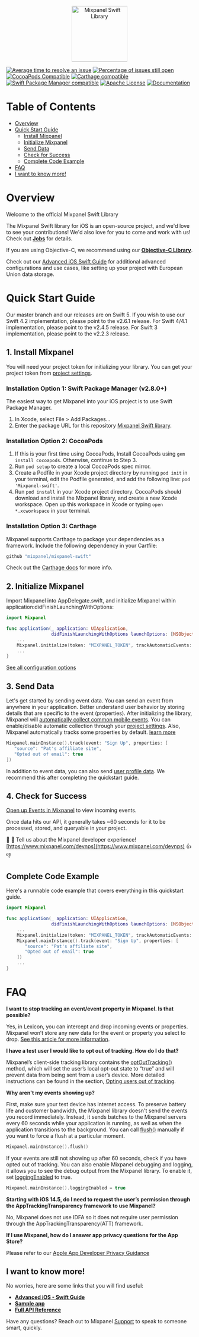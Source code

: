 

<p align="center">
  <img src="https://user-images.githubusercontent.com/71290498/231855731-2d3774c3-dc41-4595-abfb-9c49f5f84103.png" alt="Mixpanel Swift Library" height="150"/>
</p>


[![Average time to resolve an issue](http://isitmaintained.com/badge/resolution/mixpanel/mixpanel-swift.svg)](http://isitmaintained.com/project/mixpanel/mixpanel-swift "Average time to resolve an issue")
[![Percentage of issues still open](http://isitmaintained.com/badge/open/mixpanel/mixpanel-swift.svg)](http://isitmaintained.com/project/mixpanel/mixpanel-swift "Percentage of issues still open")
[![CocoaPods Compatible](http://img.shields.io/cocoapods/v/Mixpanel-swift.svg)](https://mixpanel.com)
[![Carthage compatible](https://img.shields.io/badge/Carthage-compatible-4BC51D.svg)](https://github.com/Carthage/Carthage)
[![Swift Package Manager compatible](https://img.shields.io/badge/Swift%20Package%20Manager-compatible-brightgreen.svg)](https://github.com/apple/swift-package-manager)
[![Apache License](http://img.shields.io/cocoapods/l/Mixpanel-swift.svg)](https://mixpanel.com)
[![Documentation](https://mixpanel.github.io/mixpanel-swift/badge.svg)](https://mixpanel.github.io/mixpanel-swift)
# Table of Contents

<!-- MarkdownTOC -->

- [Overview](#overview)
- [Quick Start Guide](#quick-start-guide)
    - [Install Mixpanel](#1-install-mixpanel)
    - [Initialize Mixpanel](#2-initialize-mixpanel)
    - [Send Data](#3-send-data)
    - [Check for Success](#4-check-for-success)
    - [Complete Code Example](#complete-code-example)
- [FAQ](#faq)
- [I want to know more!](#i-want-to-know-more)

<!-- /MarkdownTOC -->


<a name="introduction"></a>
# Overview

Welcome to the official Mixpanel Swift Library

The Mixpanel Swift library for iOS is an open-source project, and we'd love to see your contributions!
We'd also love for you to come and work with us! Check out **[Jobs](https://mixpanel.com/jobs/#openings)** for details.

If you are using Objective-C, we recommend using our **[Objective-C Library](https://github.com/mixpanel/mixpanel-iphone)**.

Check out our [Advanced iOS Swift Guide](https://developer.mixpanel.com/docs/swift) for additional advanced configurations and use cases, like setting up your project with European Union data storage.

# Quick Start Guide
Our master branch and our releases are on Swift 5. If you wish to use our Swift 4.2 implementation, please point to the v2.6.1 release. For Swift 4/4.1 implementation, please point to the v2.4.5 release. For Swift 3 implementation, please point to the v2.2.3 release.

## 1. Install Mixpanel
You will need your project token for initializing your library. You can get your project token from [project settings](https://mixpanel.com/settings/project).

### Installation Option 1: Swift Package Manager (v2.8.0+)
The easiest way to get Mixpanel into your iOS project is to use Swift Package Manager.
1. In Xcode, select File > Add Packages...
2. Enter the package URL for this repository [Mixpanel Swift library](https://github.com/mixpanel/mixpanel-swift).

### Installation Option 2: CocoaPods
1. If this is your first time using CocoaPods, Install CocoaPods using `gem install cocoapods`. Otherwise, continue to Step 3.
2. Run `pod setup` to create a local CocoaPods spec mirror.
3. Create a Podfile in your Xcode project directory by running `pod init` in your terminal, edit the Podfile generated, and add the following line: `pod 'Mixpanel-swift'`.
4. Run `pod install` in your Xcode project directory. CocoaPods should download and install the Mixpanel library, and create a new Xcode workspace. Open up this workspace in Xcode or typing `open *.xcworkspace` in your terminal.

### Installation Option 3: Carthage
Mixpanel supports Carthage to package your dependencies as a framework. Include the following dependency in your Cartfile:
```swift
github "mixpanel/mixpanel-swift"
```
Check out the [Carthage docs](https://github.com/Carthage/Carthage#if-youre-building-for-ios-tvos-or-watchos) for more info.

## 2. Initialize Mixpanel
Import Mixpanel into AppDelegate.swift, and initialize Mixpanel within application:didFinishLaunchingWithOptions:
```swift
import Mixpanel

func application(_ application: UIApplication,
                 didFinishLaunchingWithOptions launchOptions: [NSObject: AnyObject]?) -> Bool {
    ...
    Mixpanel.initialize(token: "MIXPANEL_TOKEN", trackAutomaticEvents: false)
    ...
}
```
[See all configuration options](https://mixpanel.github.io/mixpanel-swift/Classes/MixpanelInstance.html)

## 3. Send Data
Let's get started by sending event data. You can send an event from anywhere in your application. Better understand user behavior by storing details that are specific to the event (properties). After initializing the library, Mixpanel will [automatically collect common mobile events](https://mixpanel.com/help/questions/articles/which-common-mobile-events-can-mixpanel-collect-on-my-behalf-automatically). You can enable/disable automatic collection through your [project settings](https://help.mixpanel.com/hc/en-us/articles/115004596186#enable-or-disable-common-mobile-events). Also, Mixpanel automatically tracks some properties by default. [learn more](https://help.mixpanel.com/hc/en-us/articles/115004613766-Default-Properties-Collected-by-Mixpanel#iOS)
```swift
Mixpanel.mainInstance().track(event: "Sign Up", properties: [
   "source": "Pat's affiliate site",
   "Opted out of email": true
])
```
In addition to event data, you can also send [user profile data](https://developer.mixpanel.com/docs/swift#storing-user-profiles). We recommend this after completing the quickstart guide.

## 4. Check for Success
[Open up Events in Mixpanel](http://mixpanel.com/report/events) to view incoming events. 

Once data hits our API, it generally takes ~60 seconds for it to be processed, stored, and queryable in your project.

👋 👋  Tell us about the Mixpanel developer experience! [https://www.mixpanel.com/devnps](https://www.mixpanel.com/devnps) 👍  👎

## Complete Code Example
Here's a runnable code example that covers everything in this quickstart guide.
```swift
import Mixpanel

func application(_ application: UIApplication,
                 didFinishLaunchingWithOptions launchOptions: [NSObject: AnyObject]?) -> Bool {
    ...
    Mixpanel.initialize(token: "MIXPANEL_TOKEN", trackAutomaticEvents: false)
    Mixpanel.mainInstance().track(event: "Sign Up", properties: [
       "source": "Pat's affiliate site",
       "Opted out of email": true
    ])
    ...
}
```

# FAQ
**I want to stop tracking an event/event property in Mixpanel. Is that possible?**

Yes, in Lexicon, you can intercept and drop incoming events or properties. Mixpanel won’t store any new data for the event or property you select to drop. [See this article for more information](https://help.mixpanel.com/hc/en-us/articles/360001307806#dropping-events-and-properties).

**I have a test user I would like to opt out of tracking. How do I do that?**

Mixpanel’s client-side tracking library contains the [optOutTracking()](https://mixpanel.github.io/mixpanel-swift/Classes/MixpanelInstance.html#/s:8Mixpanel0A8InstanceC14optOutTrackingyyF) method, which will set the user’s local opt-out state to “true” and will prevent data from being sent from a user’s device. More detailed instructions can be found in the section, [Opting users out of tracking](https://developer.mixpanel.com/docs/swift#opting-users-out-of-tracking).

**Why aren't my events showing up?**

First, make sure your test device has internet access. To preserve battery life and customer bandwidth, the Mixpanel library doesn't send the events you record immediately. Instead, it sends batches to the Mixpanel servers every 60 seconds while your application is running, as well as when the application transitions to the background. You can call [flush()](https://mixpanel.github.io/mixpanel-swift/Classes/MixpanelInstance.html#/s:8Mixpanel0A8InstanceC5flush10completionyyycSg_tF) manually if you want to force a flush at a particular moment.
```swift
Mixpanel.mainInstance().flush()
```
If your events are still not showing up after 60 seconds, check if you have opted out of tracking. You can also enable Mixpanel debugging and logging, it allows you to see the debug output from the Mixpanel library. To enable it, set [loggingEnabled](https://mixpanel.github.io/mixpanel-swift/Classes/MixpanelInstance.html#/s:8Mixpanel0A8InstanceC14loggingEnabledSbvp) to true.
```swift
Mixpanel.mainInstance().loggingEnabled = true
```
**Starting with iOS 14.5, do I need to request the user’s permission through the AppTrackingTransparency framework to use Mixpanel?**

No, Mixpanel does not use IDFA so it does not require user permission through the AppTrackingTransparency(ATT) framework.

**If I use Mixpanel, how do I answer app privacy questions for the App Store?**

Please refer to our [Apple App Developer Privacy Guidance](https://mixpanel.com/legal/app-store-privacy-details/)


## I want to know more!

No worries, here are some links that you will find useful:
* **[Advanced iOS - Swift Guide](https://developer.mixpanel.com/docs/swift)**
* **[Sample app](https://github.com/mixpanel/mixpanel-swift/tree/master/MixpanelDemo)**
* **[Full API Reference](https://mixpanel.github.io/mixpanel-swift)**

Have any questions? Reach out to Mixpanel [Support](https://help.mixpanel.com/hc/en-us/requests/new) to speak to someone smart, quickly.

